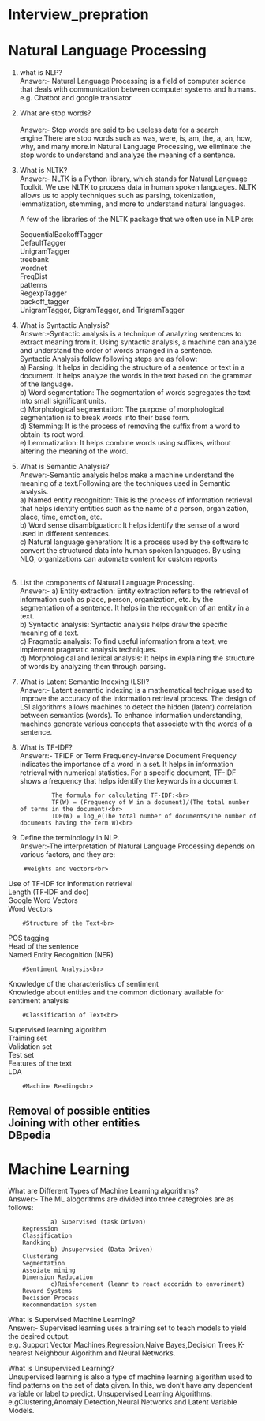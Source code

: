 # Interview_prepration

# Natural Language Processing
1) what is NLP?<br>
Answer:- Natural Language Processing is a field of computer science that deals with communication between computer systems and humans.
        e.g. Chatbot and google translator
        
2)  What are stop words?<br><br>
Answer:- Stop words are said to be useless data for a search engine.There are stop words such as was, were, is, am, the, a, an, how, why, and many more.In Natural Language Processing, we eliminate the stop words to understand and analyze the meaning of a sentence.

3) What is NLTK?<br>
Answer:- NLTK is a Python library, which stands for Natural Language Toolkit. We use NLTK to process data in human spoken languages. NLTK allows us to apply techniques such as parsing, tokenization, lemmatization, stemming, and more to understand natural languages.

      A few of the libraries of the NLTK package that we often use in NLP are:<br>

      SequentialBackoffTagger<br>
      DefaultTagger<br>
      UnigramTagger<br>
      treebank<br>
      wordnet<br>
      FreqDist<br>
      patterns<br>
      RegexpTagger<br>
      backoff_tagger<br>
      UnigramTagger, BigramTagger, and TrigramTagger<br>

4)  What is Syntactic Analysis?<br>
Answer:-Syntactic analysis is a technique of analyzing sentences to extract meaning from it. Using syntactic analysis, a machine can analyze and understand the order of words arranged in a sentence.<br>
    Syntactic Analysis follow following steps are as follow:<br>
a)  Parsing: It helps in deciding the structure of a sentence or text in a document. It helps analyze the words in the text based on the grammar of the language.<br>
b)  Word segmentation: The segmentation of words segregates the text into small significant units.<br>
c)  Morphological segmentation: The purpose of morphological segmentation is to break words into their base form.<br>
d)  Stemming: It is the process of removing the suffix from a word to obtain its root word.<br>
e)  Lemmatization: It helps combine words using suffixes, without altering the meaning of the word.<br>

5) What is Semantic Analysis?<br>
Answer:-Semantic analysis helps make a machine understand the meaning of a text.Following are the techniques used in Semantic analysis.<br>
a) Named entity recognition: This is the process of information retrieval that helps identify entities such as the name of a person, organization, place, time, emotion, etc.<br>
b) Word sense disambiguation: It helps identify the sense of a word used in different sentences.<br>
c) Natural language generation: It is a process used by the software to convert the structured data into human spoken languages. By using NLG, organizations can automate content for custom reports<br><br>

6)  List the components of Natural Language Processing.<br>
Answer:- a) Entity extraction: Entity extraction refers to the retrieval of information such as place, person, organization, etc. by the segmentation of a sentence. It helps in the recognition of an entity in a text.<br>
b) Syntactic analysis: Syntactic analysis helps draw the specific meaning of a text.<br>
c) Pragmatic analysis: To find useful information from a text, we implement pragmatic analysis techniques.<br>
d) Morphological and lexical analysis: It helps in explaining the structure of words by analyzing them through parsing.<br>

7) What is Latent Semantic Indexing (LSI)?<br>
Answer:- Latent semantic indexing is a mathematical technique used to improve the accuracy of the information retrieval process. The design of LSI algorithms allows machines to detect the hidden (latent) correlation between semantics (words). To enhance information understanding, machines generate various concepts that associate with the words of a sentence.

8) What is TF-IDF?<br>
Answerr:- TFIDF or Term Frequency-Inverse Document Frequency indicates the importance of a word in a set. It helps in information retrieval with numerical statistics. For a specific document, TF-IDF shows a frequency that helps identify the keywords in a document.

                The formula for calculating TF-IDF:<br>
                TF(W) = (Frequency of W in a document)/(The total number of terms in the document)<br>
                IDF(W) = log_e(The total number of documents/The number of documents having the term W)<br>

9) Define the terminology in NLP.<br>
Answer:-The interpretation of Natural Language Processing depends on various factors, and they are: <br>

        #Weights and Vectors<br>
Use of TF-IDF for information retrieval<br>
Length (TF-IDF and doc)<br>
Google Word Vectors<br>
Word Vectors<br>

        #Structure of the Text<br>
POS tagging<br>
Head of the sentence<br>
Named Entity Recognition (NER)<br>

        #Sentiment Analysis<br>
Knowledge of the characteristics of sentiment<br>
Knowledge about entities and the common dictionary available for sentiment analysis<br>

        #Classification of Text<br>
Supervised learning algorithm<br>
Training set<br>
Validation set<br>
Test set<br>
Features of the text<br>
LDA<br>

        #Machine Reading<br>
Removal of possible entities<br>
Joining with other entities<br>
DBpedia<br>
-------------------------------------------------------------------------------------------------------------
# Machine Learning

What are Different Types of Machine Learning algorithms?<br>
Answer:- The ML alogorithms are divided into three categroies are as follows:<br>

                a) Supervised (task Driven)
        Regression
        Classification
        Randking
                b) Unsupervsied (Data Driven)
        Clustering
        Segmentation
        Assoiate mining
        Dimension Reducation
                c)Reinforcement (leanr to react accoridn to envoriment)
        Reward Systems
        Decision Process
        Recommendation system
        
What is Supervised Machine Learning?<br>
Answer:- Supervised learning uses a training set to teach models to yield the desired output. <br>
         e.g. Support Vector Machines,Regression,Naive Bayes,Decision Trees,K-nearest Neighbour Algorithm and Neural Networks.

 What is Unsupervised Learning?<br>
Unsupervised learning is also a type of machine learning algorithm used to find patterns on the set of data given. In this, we don’t have any dependent variable or label to predict. Unsupervised Learning Algorithms:<br>
        e.gClustering,Anomaly Detection,Neural Networks and Latent Variable Models.
        
        

  
